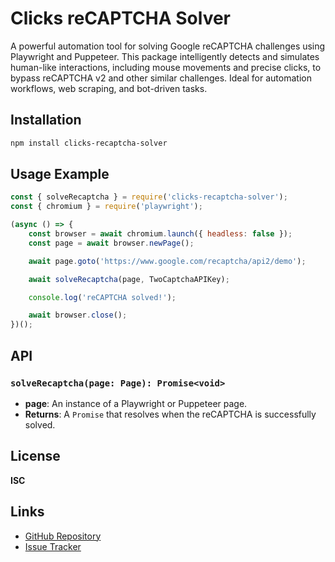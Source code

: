 # Clicks reCAPTCHA Solver

A powerful automation tool for solving Google reCAPTCHA challenges using Playwright and Puppeteer. This package intelligently detects and simulates human-like interactions, including mouse movements and precise clicks, to bypass reCAPTCHA v2 and other similar challenges. Ideal for automation workflows, web scraping, and bot-driven tasks.

## Installation

```sh
npm install clicks-recaptcha-solver
```

## Usage Example

```javascript
const { solveRecaptcha } = require('clicks-recaptcha-solver');
const { chromium } = require('playwright');

(async () => {
    const browser = await chromium.launch({ headless: false });
    const page = await browser.newPage();

    await page.goto('https://www.google.com/recaptcha/api2/demo');

    await solveRecaptcha(page, TwoCaptchaAPIKey);

    console.log('reCAPTCHA solved!');

    await browser.close();
})();
```

## API

### `solveRecaptcha(page: Page): Promise<void>`

-   **page**: An instance of a Playwright or Puppeteer page.
-   **Returns**: A `Promise` that resolves when the reCAPTCHA is successfully solved.

## License

**ISC**

## Links

-   [GitHub Repository](https://github.com/SevenBuilder/clicks-recaptcha-solver)
-   [Issue Tracker](https://github.com/SevenBuilder/clicks-recaptcha-solver/issues)
